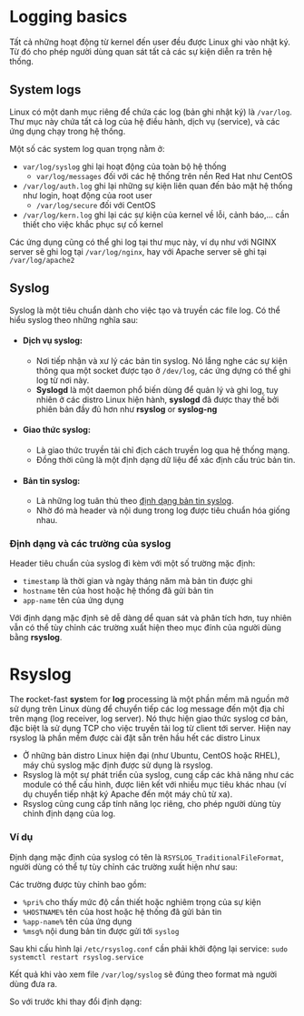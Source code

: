 # Logging basics
Tất cả những hoạt động từ kernel đến user đều được Linux ghi vào nhật ký. Từ đó cho phép người dùng quan sát tất cả các sự kiện diễn ra trên hệ thống.

## System logs
Linux có một danh mục riêng để chứa các log (bản ghi nhật ký) là `/var/log`. Thư mục này chứa tất cả log của hệ điều hành, dịch vụ (service), và các ứng dụng chạy trong hệ thống.


Một số các system log quan trọng nằm ở:
- `var/log/syslog` ghi lại hoạt động của toàn bộ hệ thống
  - `var/log/messages` đối với các hệ thống trên nền Red Hat như CentOS
- `/var/log/auth.log` ghi lại những sự kiện liên quan đến bảo mật hệ thống như login, hoạt động của root user
  - `/var/log/secure` đối với CentOS
- `/var/log/kern.log` ghi lại các sự kiện của kernel về lỗi, cảnh báo,... cần thiết cho việc khắc phục sự cố kernel

Các ứng dụng cũng có thể ghi log tại thư mục này, ví dụ như với NGINX server sẽ ghi log tại `/var/log/nginx`, hay với Apache server sẽ ghi tại `/var/log/apache2`

## Syslog
Syslog là một tiêu chuẩn dành cho việc tạo và truyền các file log. Có thể hiểu syslog theo những nghĩa sau:
- #### Dịch vụ syslog:
  - Nơi tiếp nhận và xư lý các bản tin syslog. Nó lắng nghe các sự kiện thông qua một socket được tạo ở `/dev/log`, các ứng dựng có thể ghi log từ nơi này. 
  - **Syslogd** là một daemon phổ biến dùng để quản lý và ghi log, tuy nhiên ở các distro Linux hiện hành, **syslogd** đã được thay thế bởi phiên bản đầy đủ hơn như **rsyslog** or **syslog-ng**
- #### Giao thức syslog:
  - Là giao thức truyền tải chỉ địch cách truyền log qua hệ thống mạng.
  - Đồng thời cũng là một định dạng dữ liệu để xác định cấu trúc bản tin.
- #### Bản tin syslog:
  - Là những log tuân thủ theo [định dạng bản tin syslog](https://datatracker.ietf.org/doc/html/rfc5424#section-6).
  - Nhờ đó mà header và nội dung trong log được tiêu chuẩn hóa giống nhau.

### Định dạng và các trường của syslog
Header tiêu chuẩn của syslog đi kèm với một số trường mặc định:
- `timestamp` là thời gian và ngày tháng năm mà bản tin được ghi
- `hostname` tên của host hoặc hệ thống đã gửi bản tin
- `app-name` tên của ứng dụng

Với định dạng mặc định sẽ dễ dàng dể quan sát và phân tích hơn, tuy nhiên vẫn có thể tùy chỉnh các trường xuất hiện theo mục đính của người dùng bằng **rsyslog**.

# Rsyslog
The **r**ocket-fast **sys**tem for **log** processing là một phần mềm mã nguồn mở sử dụng trên Linux dùng để chuyển tiếp các log message đến một địa chỉ trên mạng (log receiver, log server). Nó thực hiện giao thức syslog cơ bản, đặc biệt là sử dụng TCP cho việc truyền tải log từ client tới server. Hiện nay rsyslog là phần mềm được cài đặt sẵn trên hầu hết các distro Linux

- Ở những bản distro Linux hiện đại (như Ubuntu, CentOS hoặc RHEL), máy chủ syslog mặc định được sử dụng là rsyslog.
- Rsyslog là một sự phát triển của syslog, cung cấp các khả năng như các module có thể cấu hình, được liên kết với nhiều mục tiêu khác nhau (ví dụ chuyển tiếp nhật ký Apache đến một máy chủ từ xa).
- Rsyslog cũng cung cấp tính năng lọc riêng, cho phép người dùng tùy chỉnh định dạng của log.

### Ví dụ
Định dạng mặc định của syslog có tên là `RSYSLOG_TraditionalFileFormat`, người dùng có thể tự tùy chỉnh các trường xuất hiện như sau:

Các trường được tùy chỉnh bao gồm:
- `%pri%` cho thấy mức độ cần thiết hoặc nghiêm trọng của sự kiện
- `%HOSTNAME%` tên của host hoặc hệ thống đã gửi bản tin
- `%app-name%` tên của ứng dụng
- `%msg%` nội dung bản tin được gửi tới `syslog`

Sau khi cấu hình lại `/etc/rsyslog.conf` cần phải khởi động lại service: `sudo systemctl restart rsyslog.service`

Kết quả khi vào xem file `/var/log/syslog` sẽ đúng theo format mà người dùng đưa ra.


So với trước khi thay đổi định dạng:


